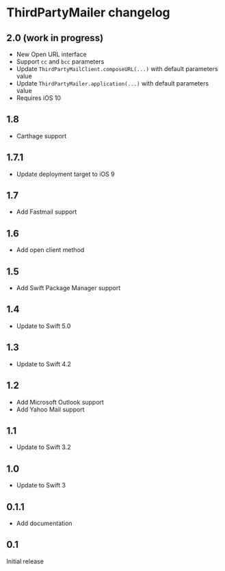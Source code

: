 # ThirdPartyMailer changelog


## 2.0 (work in progress)

- New Open URL interface
- Support `cc` and `bcc` parameters
- Update `ThirdPartyMailClient.composeURL(...)` with default parameters value
- Update `ThirdPartyMailer.application(...)` with default parameters value
- Requires iOS 10


## 1.8

- Carthage support


## 1.7.1

- Update deployment target to iOS 9


## 1.7

- Add Fastmail support


## 1.6

- Add open client method


## 1.5

- Add Swift Package Manager support


## 1.4

- Update to Swift 5.0


## 1.3

- Update to Swift 4.2


## 1.2

- Add Microsoft Outlook support
- Add Yahoo Mail support


## 1.1

- Update to Swift 3.2


## 1.0

- Update to Swift 3


## 0.1.1

- Add documentation


## 0.1

Initial release
